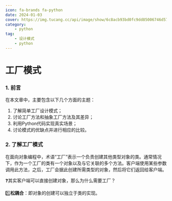 ```yaml
---
icon: fa-brands fa-python
date: 2024-01-03
cover: https://img.tucang.cc/api/image/show/6c8acb93bd0fc9dd85006746d572df8f
category:
    - python
tag:
    - 设计模式
    - python
---
```



# 工厂模式

### 1. 前言
在本文章中，主要包含以下几个方面的主题：

1. 了解简单工厂设计模式；
2. 讨论工厂方法和抽象工厂方法及其差异；
3. 利用Python代码实现真实场景；
4. 讨论模式的优缺点并进行相应的比较。


### 2. 了解工厂模式
在面向对象编程中，术语“工厂”表示一个负责创建其他类型对象的类。通常情况下，作为一个工厂的类有一个对象以及与它关联的多个方法。客户端使用某些参数调用此方法，之后，工厂会据此创建所需类型的对象，然后将它们返回给客户端。

:question:其实客户端可以直接创建对象，那么为什么需要工厂？

:one:**松耦合**：即对象的创建可以独立于类的实现。
